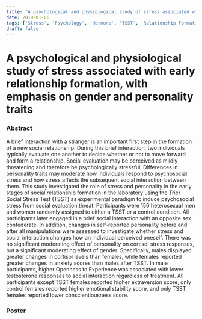 ```yaml
---
title: "A psychological and physiological study of stress associated with early relationship formation, with emphasis on gender and personality traits"
date: 2019-01-06
tags: ['Stress', 'Psychology', 'Hormone', 'TSST', 'Relationship Formation', 'Gender', 'Personality Traits']
draft: false
---
```


# A psychological and physiological study of stress associated with early relationship formation, with emphasis on gender and personality traits

### Abstract

A brief interaction with a stranger is an important first step in the formation of a new social relationship. During this brief interaction, two individuals typically evaluate one another to decide whether or not to move forward and form a relationship. Social evaluation may be perceived as mildly threatening and therefore be psychologically stressful. Differences in personality traits may moderate how individuals respond to psychosocial stress and how stress affects the subsequent social interaction between them.  This study investigated the role of stress and personality in the early stages of social relationship formation in the laboratory using the Trier Social Stress Test (TSST) as experimental paradigm to induce psychosocial stress from social evaluation threat. Participants were 156 heterosexual men and women randomly assigned to either a TSST or a control condition. All participants later engaged in a brief social interaction with an opposite sex confederate. In addition, changes in self-reported personality before and after all manipulations were assessed to investigate whether stress and social interaction changes how an individual perceived oneself. There was no significant moderating effect of personality on cortisol stress responses, but a significant moderating effect of gender. Specifically, males displayed greater changes in cortisol levels than females, while females reported greater changes in anxiety scores than males after TSST. In male participants, higher Openness to Experience was associated with lower testosterone responses to social interaction regardless of treatment. All participants except TSST females reported higher extraversion score, only control females reported higher emotional stability score, and only TSST females reported lower conscientiousness score. 

### Poster
